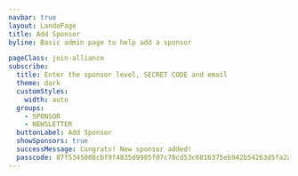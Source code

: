 ```yaml
---
navbar: true
layout: LandoPage
title: Add Sponsor
byline: Basic admin page to help add a sponsor

pageClass: join-alliance
subscribe:
  title: Enter the sponsor level, SECRET CODE and email
  theme: dark
  customStyles:
    width: auto
  groups:
    - SPONSOR
    - NEWSLETTER
  buttonLabel: Add Sponsor
  showSponsors: true
  successMessage: Congrats! New sponsor added!
  passcode: 87f5345008cbf9f4835d9985f07c78cd53c6816375eb942b54263d5fa2aaadc8
---
```

